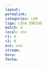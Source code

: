 ```yaml
---
layout: 
permalink: 
categories: LO8
liga: LIGA INDIGO
match: 4
local: nnn
r1: 0
r2: 0
out: nnn
stream: 
hora: 
fecha:
---
```

